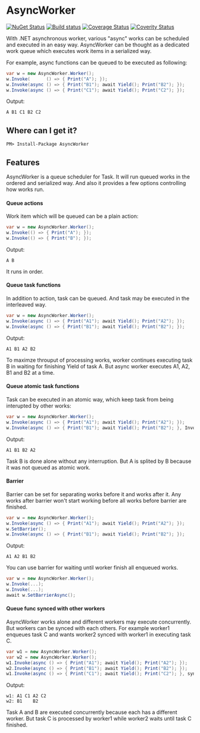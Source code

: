 # AsyncWorker

[![NuGet Status](http://img.shields.io/nuget/v/AsyncWorker.svg?style=flat)](https://www.nuget.org/packages/AsyncWorker/)
[![Build status](https://ci.appveyor.com/api/projects/status/klxyrlxal7yy0f26?svg=true)](https://ci.appveyor.com/project/veblush/asyncworker)
[![Coverage Status](https://coveralls.io/repos/github/SaladLab/AsyncWorker/badge.svg?branch=master)](https://coveralls.io/github/SaladLab/AsyncWorker?branch=master)
[![Coverity Status](https://scan.coverity.com/projects/8441/badge.svg?flat=1)](https://scan.coverity.com/projects/saladlab-asyncworker)

With .NET asynchronous worker, various "async" works can be scheduled and executed
in an easy way. AsyncWorker can be thought as a dedicated work queue which executes
work items in a serialized way.

For example, async functions can be queued to be executed as following:
```csharp
var w = new AsyncWorker.Worker();
w.Invoke(      () => { Print("A"); });
w.Invoke(async () => { Print("B1"); await Yield(); Print("B2"); });
w.Invoke(async () => { Print("C1"); await Yield(); Print("C2"); });
```

Output:
```
A B1 C1 B2 C2
```

## Where can I get it?

```
PM> Install-Package AsyncWorker
```

## Features

AsyncWorker is a queue scheduler for Task. It will run queued works in
the ordered and serialized way. And also it provides a few options controlling
how works run.

#### Queue actions

Work item which will be queued can be a plain action:

```csharp
var w = new AsyncWorker.Worker();
w.Invoke(() => { Print("A"); });
w.Invoke(() => { Print("B"); });
```

Output:
```
A B
```

It runs in order.

#### Queue task functions

In addition to action, task can be queued. And task may be executed in the interleaved way.

```csharp
var w = new AsyncWorker.Worker();
w.Invoke(async () => { Print("A1"); await Yield(); Print("A2"); });
w.Invoke(async () => { Print("B1"); await Yield(); Print("B2"); });
```

Output:
```
A1 B1 A2 B2
```

To maximze throuput of processing works, worker continues executing task B in waiting for
finishing Yield of task A. But async worker executes A1, A2, B1 and B2 at a time.

#### Queue atomic task functions

Task can be executed in an atomic way, which keep task from being interupted by
other works:

```csharp
var w = new AsyncWorker.Worker();
w.Invoke(async () => { Print("A1"); await Yield(); Print("A2"); });
w.Invoke(async () => { Print("B1"); await Yield(); Print("B2"); }, InvokeOptions.Atomic);
```

Output:
```
A1 B1 B2 A2
```

Task B is done alone without any interruption. But A is splited by B because it was not
queued as atomic work.

#### Barrier

Barrier can be set for separating works before it and works after it.
Any works after barrier won't start working before all works before barrier are finished.

```csharp
var w = new AsyncWorker.Worker();
w.Invoke(async () => { Print("A1"); await Yield(); Print("A2"); });
w.SetBarrier();
w.Invoke(async () => { Print("B1"); await Yield(); Print("B2"); });
```

Output:
```
A1 A2 B1 B2
```

You can use barrier for waiting until worker finish all enqueued works.

```csharp
var w = new AsyncWorker.Worker();
w.Invoke(...);
w.Invoke(...);
await w.SetBarrierAsync();
```

#### Queue func synced with other workers

AsyncWorker works alone and different workers may execute concurrently.
But workers can be synced with each others. For example worker1 enqueues task C and
wants worker2 synced with worker1 in executing task C.

```csharp
var w1 = new AsyncWorker.Worker();
var w2 = new AsyncWorker.Worker();
w1.Invoke(async () => { Print("A1"); await Yield(); Print("A2"); });
w2.Invoke(async () => { Print("B1"); await Yield(); Print("B2"); });
w1.Invoke(async () => { Print("C1"); await Yield(); Print("C2"); }, syncOptions: new SyncOptions(w2)));
```

Output:
```
w1: A1 C1 A2 C2
w2: B1    B2
```

Task A and B are executed concurrently because each has a different worker.
But task C is processed by worker1 while worker2 waits until task C finished.
